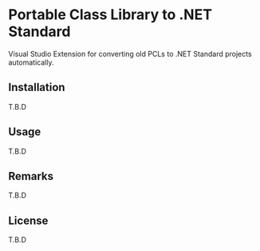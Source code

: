 # Portable Class Library to .NET Standard

Visual Studio Extension for converting old PCLs to .NET Standard projects automatically.

## Installation

T.B.D

## Usage

T.B.D

## Remarks

T.B.D

## License

T.B.D
